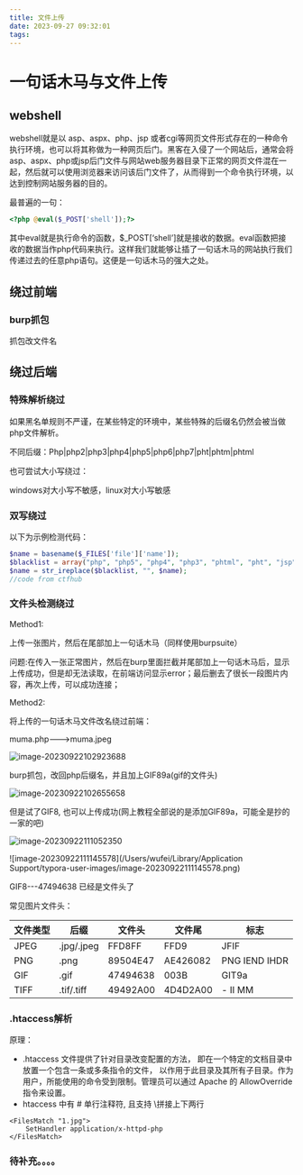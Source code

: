 ```yaml
---
title: 文件上传
date: 2023-09-27 09:32:01
tags:
---
```

# 一句话木马与文件上传

## webshell

webshell就是以 asp、aspx、php、jsp 或者cgi等网页文件形式存在的一种命令执行环境，也可以将其称做为一种网页后门。黑客在入侵了一个网站后，通常会将asp、aspx、php或jsp后门文件与网站web服务器目录下正常的网页文件混在一起，然后就可以使用浏览器来访问该后门文件了，从而得到一个命令执行环境，以达到控制网站服务器的目的。

最普遍的一句：

```php
<?php @eval($_POST['shell']);?>
```

其中eval就是执行命令的函数，$_POST[‘shell’]就是接收的数据。eval函数把接收的数据当作php代码来执行。这样我们就能够让插了一句话木马的网站执行我们传递过去的任意php语句。这便是一句话木马的强大之处。

## 绕过前端

### burp抓包

抓包改文件名

## 绕过后端

### 特殊解析绕过

如果黑名单规则不严谨，在某些特定的环境中，某些特殊的后缀名仍然会被当做php文件解析。

不同后缀：Php|php2|php3|php4|php5|php6|php7|pht|phtm|phtml

也可尝试大小写绕过：

windows对大小写不敏感，linux对大小写敏感

### 双写绕过

以下为示例检测代码：

```php
$name = basename($_FILES['file']['name']);
$blacklist = array("php", "php5", "php4", "php3", "phtml", "pht", "jsp", "jspa", "jspx", "jsw", "jsv", "jspf", "jtml", "asp", "aspx", "asa", "asax", "ascx", "ashx", "asmx", "cer", "swf", "htaccess", "ini");
$name = str_ireplace($blacklist, "", $name);
//code from ctfhub
```

### 文件头检测绕过

Method1:

上传一张图片，然后在尾部加上一句话木马（同样使用burpsuite）

问题:在传入一张正常图片，然后在burp里面拦截并尾部加上一句话木马后，显示上传成功，但是却无法读取，在前端访问显示error；最后删去了很长一段图片内容，再次上传，可以成功连接；

Method2:

将上传的一句话木马文件改名绕过前端：

muma.php--->muma.jpeg

![image-20230922102923688](https://s2.loli.net/2023/09/22/gpfAxnuyeXzh32j.png)

burp抓包，改回php后缀名，并且加上GIF89a(gif的文件头)

![image-20230922102655658](https://s2.loli.net/2023/09/22/2glOqDAMapuYI4P.png)

但是试了GIF8, 也可以上传成功(网上教程全部说的是添加GIF89a，可能全是抄的一家的吧)

![image-20230922111052350](https://s2.loli.net/2023/09/22/3vlMOEcDTFUymb5.png)

![image-20230922111145578](/Users/wufei/Library/Application Support/typora-user-images/image-20230922111145578.png)

GIF8---47494638  已经是文件头了 

常见图片文件头：

| 文件类型 | 后缀       | 文件头   | 文件尾   | 标志          |
| -------- | ---------- | -------- | -------- | ------------- |
| JPEG     | .jpg/.jpeg | FFD8FF   | FFD9     | JFIF          |
| PNG      | .png       | 89504E47 | AE426082 | PNG IEND IHDR |
| GIF      | .gif       | 47494638 | 003B     | GIT9a         |
| TIFF     | .tif/.tiff | 49492A00 | 4D4D2A00 | - II MM       |

### .htaccess解析

原理： 

- .htaccess 文件提供了针对目录改变配置的方法， 即在一个特定的文档目录中放置一个包含一条或多条指令的文件， 以作用于此目录及其所有子目录。作为用户，所能使用的命令受到限制。管理员可以通过 Apache 的 AllowOverride 指令来设置。 
- htaccess 中有 # 单行注释符, 且支持 \拼接上下两行

```.htaccess
<FilesMatch "1.jpg">    
	SetHandler application/x-httpd-php 
</FilesMatch>
```

###  待补充。。。。